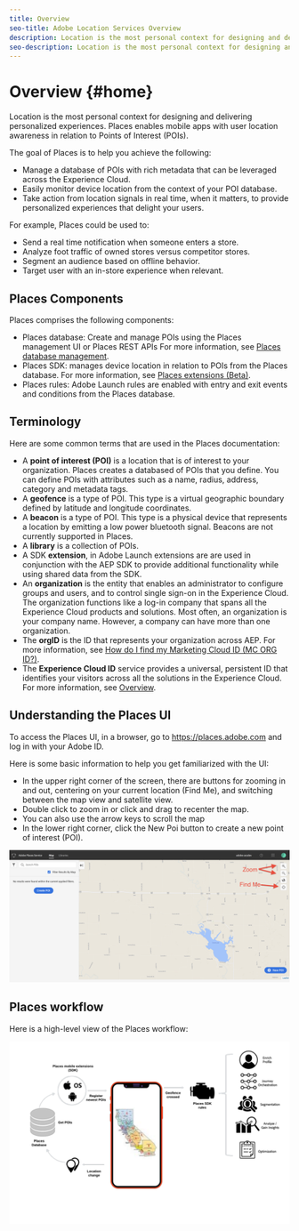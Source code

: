 ```yaml
---
title: Overview
seo-title: Adobe Location Services Overview
description: Location is the most personal context for designing and delivering personalized experiences. Places enables mobile apps with user location awareness in relation to Points of Interest.
seo-description: Location is the most personal context for designing and delivering personalized experiences. Places enables mobile apps with user location awareness in relation to Points of Interest (POI).
---
```


# Overview {#home}

Location is the most personal context for designing and delivering personalized experiences. Places enables mobile apps with user location awareness in relation to Points of Interest (POIs).

The goal of Places is to help you achieve the following:

* Manage a database of POIs with rich metadata that can be leveraged across the Experience Cloud.
* Easily monitor device location from the context of your POI database.
* Take action from location signals in real time, when it matters, to provide personalized experiences that delight your users.

For example, Places could be used to: 

* Send a real time notification when someone enters a store.
* Analyze foot traffic of owned stores versus competitor stores.
* Segment an audience based on offline behavior.
* Target user with an in-store experience when relevant.

## Places Components

Places comprises the following components:

* Places database: Create and manage POIs using the Places management UI or Places REST APIs For more information, see [Places database management](https://launch.gitbook.io/places-services-by-adobe-documentation/places-database-management-1).
* Places SDK: manages device location in relation to POIs from the Places database. For more information, see [Places extensions (Beta)](https://aep-sdks.gitbook.io/docs/using-mobile-extensions/places-extension-1).
* Places rules: Adobe Launch rules are enabled with entry and exit events and conditions from the Places database. 

## Terminology

Here are some common terms that are used in the Places documentation:

* A **point of interest (POI)** is a location that is of interest to your organization. Places creates a databased of POIs that you define. You can define POIs with attributes such as a name, radius, address, category and metadata tags.
* A **geofence** is a type of POI. This type is a virtual geographic boundary defined by latitude and longitude coordinates.
* A **beacon** is a type of POI. This type is a physical device that represents a location by emitting a low power bluetooth signal. Beacons are not currently supported in Places.
* A **library** is a collection of POIs.  
* A SDK **extension**, in Adobe Launch extensions are are used in conjunction with the AEP SDK to provide additional functionality while using shared data from the SDK.
* An **organization** is the entity that enables an administrator to configure groups and users, and to control single sign-on in the Experience Cloud.  The organization functions like a log-in company that spans all the Experience Cloud products and solutions. Most often, an organization is your company name. However, a company can have more than one organization.
* The **orgID** is the ID that represents your organization across AEP.  For more information, see [How do I find my Marketing Cloud ID (MC ORG ID?)](https://forums.adobe.com/message/9568166#9568166).
* The **Experience Cloud ID** service provides a universal, persistent ID that identifies your visitors across all the solutions in the Experience Cloud.  For more information, see [Overview](https://marketing.adobe.com/resources/help/en_US/mcvid/).

## Understanding the Places UI

To access the Places UI, in a browser, go to  https://places.adobe.com and log in with your Adobe ID. 

Here is some basic information to help you get familiarized with the UI:

* In the upper right corner of the screen, there are buttons for zooming in and out, centering on your current location (Find Me), and switching between the map view and satellite view.
* Double click to zoom in or click and drag to recenter the map.
* You can also use the arrow keys to scroll the map
* In the lower right corner, click the New Poi button to create a new point of interest (POI).

![](assets/places_ui_intro.png)


## Places workflow

Here is a high-level view of the Places workflow:

![](assets/places-workflow-diagram-lc-1.png)